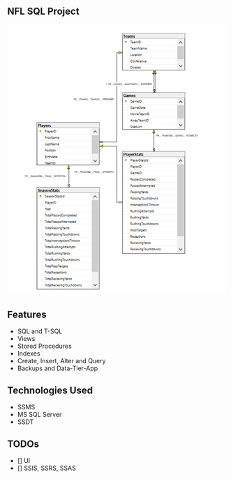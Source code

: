 ## NFL SQL Project
![diagram](https://github.com/tyang146/NFL_SQL_Project/blob/master/DiagramPhoto/1.PNG)
## Features
- SQL and T-SQL
- Views
- Stored Procedures
- Indexes
- Create, Insert, Alter and Query
- Backups and Data-Tier-App 
## Technologies Used
- SSMS
- MS SQL Server
- SSDT
## TODOs
- [] UI
- [] SSIS, SSRS, SSAS
  
